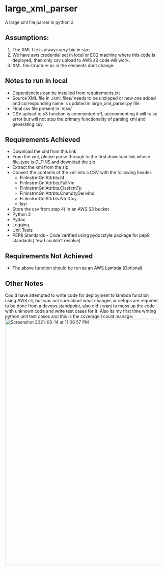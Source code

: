 # large_xml_parser
A large xml file parser in python 3

## Assumptions:
1) The XML file is always very big in size.
2) We have aws credential set in local or EC2 machine where this code is deployed, then only csv upload to AWS s3 code will work.
3) XML file structure as in the elements dont change.

## Notes to run in local
* Dependencies can be installed from requirements.txt
* Source XML file in ./xml_files/ needs to be unzipped or new one added and corresponding name is updated in large_xml_parser.py file
* Final csv file present in ./csv/
* CSV upload to s3 function is commented off, uncommenting it will raise error but will not stop the primary functionality of parsing xml and generating csv

## Requirements Achieved
* Download the xml from this link
* From the xml, please parse through to the first download link whose file_type is DLTINS and download the zip
* Extract the xml from the zip.
* Convert the contents of the xml into a CSV with the following header:
    * FinInstrmGnlAttrbts.Id
    * FinInstrmGnlAttrbts.FullNm
    * FinInstrmGnlAttrbts.ClssfctnTp
    * FinInstrmGnlAttrbts.CmmdtyDerivInd
    * FinInstrmGnlAttrbts.NtnlCcy
    * Issr
* Store the csv from step 4) in an AWS S3 bucket
* Python 3
* Pydoc
* Logging
* Unit Tests
* PEP8 Standards - Code verified using pydocstyle package for pep8 standards( few I couldn't resolve)
## Requirements Not Achieved
* The above function should be run as an AWS Lambda (Optional)

## Other Notes
Could have attempted to write code for deployment to lambda function using AWS cli, but was not sure about what changes or setups are required to be done  from a devops standpoint, also did't want to mess up the code with unknown code and write test cases for it. Also its my first time writing python unit test cases and this is the coverage I could manage:
<img width="799" alt="Screenshot 2021-06-14 at 11 06 57 PM" src="https://user-images.githubusercontent.com/30325702/121934815-62eca900-cd65-11eb-99c3-68d9e1c9c018.png">
